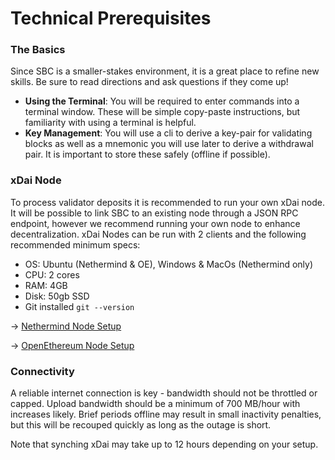 # Technical Prerequisites

### The Basics

Since SBC is a smaller-stakes environment, it is a great place to refine new skills. Be sure to read directions and ask questions if they come up! &#x20;

* **Using the Terminal**:  You will be required to enter commands into a terminal window. These will be simple copy-paste instructions, but familiarity with using a terminal is helpful.&#x20;
* **Key Management**: You will use a cli to derive a key-pair for validating blocks as well as a mnemonic you will use later to derive a withdrawal pair. It is important to store these safely (offline if possible).

### xDai Node

To process validator deposits it is recommended to run your own xDai node. It will be possible to link SBC to an existing node through a JSON RPC endpoint, however we recommend running your own node to enhance decentralization. xDai Nodes can be run with 2 clients and the following recommended minimum specs:

* OS: Ubuntu (Nethermind & OE), Windows & MacOs (Nethermind only)
* CPU: 2 cores
* RAM: 4GB
* Disk: 50gb SSD
* Git installed `git --version`

\-> [Nethermind Node Setup](../../../for-developers/install-xdai-client/nethermind.md)

\-> [OpenEthereum Node Setup](../../../for-developers/install-xdai-client/parity.md)

### Connectivity

A reliable internet connection is key - bandwidth should not be throttled or capped. Upload bandwidth should be a minimum of 700 MB/hour with increases likely. Brief periods offline may result in small inactivity penalties, but this will be recouped quickly as long as the outage is short.

Note that synching xDai may take up to 12 hours depending on your setup.&#x20;






